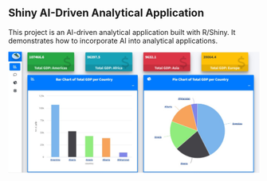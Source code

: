 ## **Shiny AI-Driven Analytical Application**

This project is an AI-driven analytical application built with R/Shiny. It demonstrates how to incorporate AI into analytical applications.

![Project Image](DrillApp.jpg)
